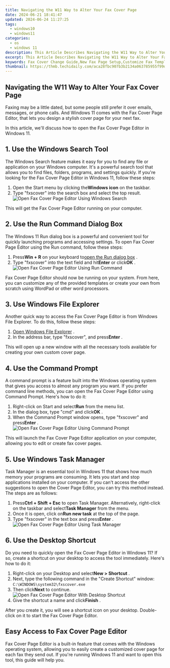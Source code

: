 ```yaml
---
title: Navigating the W11 Way to Alter Your Fax Cover Page
date: 2024-06-21 18:41:47
updated: 2024-06-24 11:27:25
tags:
  - windows10
  - windows11
categories:
  - os
  - windows 11
description: This Article Describes Navigating the W11 Way to Alter Your Fax Cover Page
excerpt: This Article Describes Navigating the W11 Way to Alter Your Fax Cover Page
keywords: Fax Cover Change Guide,New Fax Page Setup,Customize Fax Template,Fax Design Basics,W11 Fax Formatting,Personalized Fax Layouts,Update Fax Cover Sheet
thumbnail: https://thmb.techidaily.com/aca28fbc907b3b2134a063785955f99d7ee87845f83996484c29a6f763ca253a.jpg
---
```


## Navigating the W11 Way to Alter Your Fax Cover Page

 Faxing may be a little dated, but some people still prefer it over emails, messages, or phone calls. And Windows 11 comes with the Fax Cover Page Editor, that lets you design a stylish cover page for your next fax.

 In this article, we'll discuss how to open the Fax Cover Page Editor in Windows 11.

## 1\. Use the Windows Search Tool

 The Windows Search feature makes it easy for you to find any file or application on your Windows computer. It's a powerful search tool that allows you to find files, folders, programs, and settings quickly. If you're looking for the Fax Cover Page Editor in Windows 11, follow these steps:

1. Open the Start menu by clicking the**Windows icon** on the taskbar.
2. Type "fxscover" into the search box and select the top result.  
![Open Fax Cover Page Editor Using Windows Search](https://static1.makeuseofimages.com/wordpress/wp-content/uploads/2022/12/open-fax-cover-page-editor-using-windows-search.jpg)

This will get the Fax Cover Page Editor running on your computer.

## 2\. Use the Run Command Dialog Box

 The Windows 11 Run dialog box is a powerful and convenient tool for quickly launching programs and accessing settings. To open Fax Cover Page Editor using the Run command, follow these steps:

1. Press**Win + R** on your keyboard to[open the Run dialog box](https://www.makeuseof.com/windows-open-run-command-dialog-box/) .
2. Type "fxscover" into the text field and hit**Enter** or click**OK** .  
![Open Fax Cover Page Editor Using Run Command](https://static1.makeuseofimages.com/wordpress/wp-content/uploads/2022/12/open-fax-cover-page-editor-using-run-command.jpg)

 Fax Cover Page Editor should now be running on your system. From here, you can customize any of the provided templates or create your own from scratch using WordPad or other word processors.

## 3\. Use Windows File Explorer

 Another quick way to access the Fax Cover Page Editor is from Windows File Explorer. To do this, follow these steps:

1. [Open Windows File Explorer](https://www.makeuseof.com/windows-open-file-explorer/) .
2. In the address bar, type "fxscover", and press**Enter** .

 This will open up a new window with all the necessary tools available for creating your own custom cover page.

## 4\. Use the Command Prompt

 A command prompt is a feature built into the Windows operating system that gives you access to almost any program you want. If you prefer command line methods, you can open the Fax Cover Page Editor using Command Prompt. Here's how to do it:

1. Right-click on Start and select**Run** from the menu list.
2. In the dialog box, type "cmd" and click**OK** .
3. When the Command Prompt window opens, type "fxscover" and press**Enter** .  
![Open Fax Cover Page Editor Using Command Prompt](https://static1.makeuseofimages.com/wordpress/wp-content/uploads/2022/12/open-fax-cover-page-editor-using-command-prompt.jpg)

 This will launch the Fax Cover Page Editor application on your computer, allowing you to edit or create fax cover pages.

## 5\. Use Windows Task Manager

 Task Manager is an essential tool in Windows 11 that shows how much memory your programs are consuming. It lets you start and stop applications installed on your computer. If you can't access the other suggestions to open the Cover Page Editor, you can try this method instead. The steps are as follows:

1. Press**Ctrl + Shift + Esc** to open Task Manager. Alternatively, right-click on the taskbar and select**Task Manager** from the menu.
2. Once it is open, click on**Run new task** at the top of the page.
3. Type "fxscover" in the text box and press**Enter** .  
![Open Fax Cover Page Editor Using Task Manager](https://static1.makeuseofimages.com/wordpress/wp-content/uploads/2022/12/open-fax-cover-page-editor-using-task-manager.jpg)

## 6\. Use the Desktop Shortcut

 Do you need to quickly open the Fax Cover Page Editor in Windows 11? If so, create a shortcut on your desktop to access the tool immediately. Here's how to do it:

1. Right-click on your Desktop and select**New > Shortcut** .
2. Next, type the following command in the "Create Shortcut" window:  
`C:\WINDOWS\system32\fxscover.exe`
3. Then click**Next** to continue.  
![Open Fax Cover Page Editor With Desktop Shortcut](https://static1.makeuseofimages.com/wordpress/wp-content/uploads/2022/12/open-fax-cover-page-editor-with-desktop-shortcut.jpg)
4. Give the shortcut a name and click**Finish** .

 After you create it, you will see a shortcut icon on your desktop. Double-click on it to start the Fax Cover Page Editor.

## Easy Access to Fax Cover Page Editor

 Fax Cover Page Editor is a built-in feature that comes with the Windows operating system, allowing you to easily create a customized cover page for each fax they send out. If you're running Windows 11 and want to open this tool, this guide will help you.


<ins class="adsbygoogle"
     style="display:block"
     data-ad-format="autorelaxed"
     data-ad-client="ca-pub-7571918770474297"
     data-ad-slot="1223367746"></ins>



<ins class="adsbygoogle"
     style="display:block"
     data-ad-client="ca-pub-7571918770474297"
     data-ad-slot="8358498916"
     data-ad-format="auto"
     data-full-width-responsive="true"></ins>
